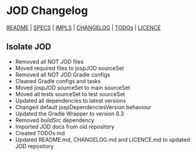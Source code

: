 # JOD Changelog

[README](README.md) | [SPECS](docs/specs.md) | [IMPLS](docs/impls.md) | [CHANGELOG](CHANGELOG.md) | [TODOs](TODOs.md) | [LICENCE](LICENCE.md)

## Isolate JOD

* Removed all NOT JOD files
* Moved required files to jospJOD sourceSet
* Removed all NOT JOD Gradle configs
* Cleaned Gradle configs and tasks
* Moved jospJOD sourceSet to main sourceSet
* Moved all tests sourceSet to test sourceSet
* Updated all dependencies to latest versions
* Changed default jospDependenciesVersion behaviour
* Updated the Gradle Wrapper to version 8.3
* Removed buildSrc dependency
* Imported JOD docs from old repository
* Created TODOs.md
* Updated README.md, CHANGELOG.md and LICENCE.md to updated JOD repository
